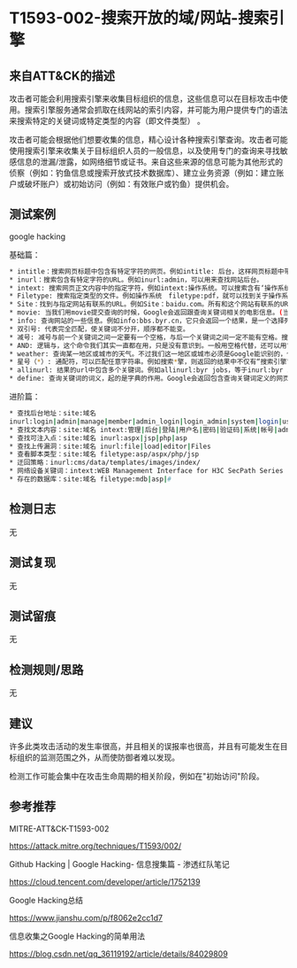 # T1593-002-搜索开放的域/网站-搜索引擎

## 来自ATT&CK的描述

攻击者可能会利用搜索引擎来收集目标组织的信息，这些信息可以在目标攻击中使用。搜索引擎服务通常会抓取在线网站的索引内容，并可能为用户提供专门的语法来搜索特定的关键词或特定类型的内容（即文件类型） 。

攻击者可能会根据他们想要收集的信息，精心设计各种搜索引擎查询。攻击者可能使用搜索引擎来收集关于目标组织人员的一般信息，以及使用专门的查询来寻找敏感信息的泄漏/泄露，如网络细节或证书。来自这些来源的信息可能为其他形式的侦察（例如：钓鱼信息或搜索开放式技术数据库）、建立业务资源（例如：建立账户或破坏账户）或初始访问（例如：有效账户或钓鱼）提供机会。

## 测试案例

google hacking

基础篇：

```bash
* intitle：搜索网页标题中包含有特定字符的网页。例如intitle: 后台，这样网页标题中带有‘后台’的网页都会被搜索出来。
* inurl：搜索包含有特定字符的URL。例如inurl:admin，可以用来查找网站后台。
* intext: 搜索网页正文内容中的指定字符，例如intext:操作系统。可以搜索含有‘操作系统’的页面
* Filetype: 搜索指定类型的文件。例如操作系统　filetype:pdf，就可以找到关于操作系统的pdf文档。
* Site：找到与指定网站有联系的URL。例如Site：baidu.com。所有和这个网站有联系的URL都会被显示。
* movie: 当我们用movie提交查询的时候，Google会返回跟查询关键词相关的电影信息。(当前只支持英文Google)
* info: 查询网站的一些信息。例如info:bbs.byr.cn，它只会返回一个结果，是一个选择列表，列表的选项是这个网站的某一方面的信息。info=cache+related+link+site+intext+intitle。
* 双引号: 代表完全匹配，使关键词不分开，顺序都不能变。
* 减号: 减号与前一个关键词之间一定要有一个空格，与后一个关键词之间一定不能有空格。搜索结果为，匹配前一个关键词但不匹配后一个关键词的结果。例如seo -搜索引擎。
* AND: 逻辑与，这个命令我们其实一直都在用，只是没有意识到。一般用空格代替，还可以用“+”代替。例如霹雳布袋+败亡之剑，返回的结果同时包含两者。
* weather: 查询某一地区或城市的天气。不过我们这一地区或城市必须是Google能识别的，例weather:beijing，Google将会给我们返回北京的天气。
* 星号（*）: 通配符，可以匹配任意字符串。例如搜索*擎，则返回的结果中不仅有“搜索引擎”，还有“搜索巨擎”之类的。
* allinurl: 结果的url中包含多个关键词。例如allinurl:byr jobs，等于inurl:byr inurl:jobs。allinurl也是排他性指令
* define: 查询关键词的词义，起的是字典的作用。Google会返回包含查询关键词定义的网页，例define:computer，支持汉字哦！
```

进阶篇：

```bash
* 查找后台地址：site:域名
inurl:login|admin|manage|member|admin_login|login_admin|system|login|user|main|cms
* 查找文本内容：site:域名 intext:管理|后台|登陆|用户名|密码|验证码|系统|帐号|admin|login|sys|managetem|password|username
* 查找可注入点：site:域名 inurl:aspx|jsp|php|asp
* 查找上传漏洞：site:域名 inurl:file|load|editor|Files
* 查看脚本类型：site:域名 filetype:asp/aspx/php/jsp
* 迂回策略：inurl:cms/data/templates/images/index/
* 网络设备关键词：intext:WEB Management Interface for H3C SecPath Series
* 存在的数据库：site:域名 filetype:mdb|asp|#
```

## 检测日志

无

## 测试复现

无

## 测试留痕

无

## 检测规则/思路

无

## 建议

许多此类攻击活动的发生率很高，并且相关的误报率也很高，并且有可能发生在目标组织的监测范围之外，从而使防御者难以发现。

检测工作可能会集中在攻击生命周期的相关阶段，例如在"初始访问"阶段。

## 参考推荐

MITRE-ATT&CK-T1593-002

<https://attack.mitre.org/techniques/T1593/002/>

Github Hacking | Google Hacking- 信息搜集篇 - 渗透红队笔记

<https://cloud.tencent.com/developer/article/1752139>

Google Hacking总结

<https://www.jianshu.com/p/f8062e2cc1d7>

信息收集之Google Hacking的简单用法

<https://blog.csdn.net/qq_36119192/article/details/84029809>
